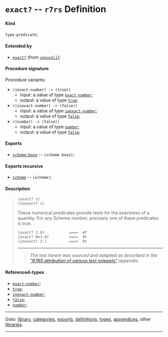 

<a id='definition__r7rs__exact_3f'></a>

# `exact?` -- `r7rs` Definition


<a id='definition__r7rs__exact_3f__kind'></a>

#### Kind

`type-predicate`;


<a id='definition__r7rs__exact_3f__extended-by'></a>

#### Extended by

 * [`exact?`](../../vonuvoli/definitions/exact_3f.md#definition__vonuvoli__exact_3f) (from [`vonuvoli`](../../vonuvoli/_index.md#library__vonuvoli));


<a id='definition__r7rs__exact_3f__procedure-signature'></a>

#### Procedure signature

Procedure variants:
 * `((exact-number) -> (true))`
   * input: a value of type [`exact-number`](../../r7rs/types/exact-number.md#type__r7rs__exact-number);
   * output: a value of type [`true`](../../r7rs/types/true.md#type__r7rs__true);
 * `((inexact-number) -> (false))`
   * input: a value of type [`inexact-number`](../../r7rs/types/inexact-number.md#type__r7rs__inexact-number);
   * output: a value of type [`false`](../../r7rs/types/false.md#type__r7rs__false);
 * `((number) -> (false))`
   * input: a value of type [`number`](../../r7rs/types/number.md#type__r7rs__number);
   * output: a value of type [`false`](../../r7rs/types/false.md#type__r7rs__false);


<a id='definition__r7rs__exact_3f__exports'></a>

#### Exports

 * [`scheme:base`](../../r7rs/exports/scheme_3a_base.md#export__r7rs__scheme_3a_base) -- `(scheme base)`;


<a id='definition__r7rs__exact_3f__exports-recursive'></a>

#### Exports recursive

 * [`scheme`](../../r7rs/exports/scheme.md#export__r7rs__scheme) -- `(scheme)`;


<a id='definition__r7rs__exact_3f__description'></a>

#### Description

> ````
> (exact? z)
> (inexact? z)
> ````
> 
> 
> These numerical predicates provide tests for the exactness of a
> quantity.  For any Scheme number, precisely one of these predicates
> is true.
> 
> ````
> (exact? 3.0)           ===>  #f
> (exact? #e3.0)         ===>  #t
> (inexact? 3.)          ===>  #t
> ````
> 
> 
> ----
> > *The text herein was sourced and adapted as described in the ["R7RS attribution of various text snippets"](../../r7rs/appendices/attribution.md#appendix__r7rs__attribution) appendix.*


<a id='definition__r7rs__exact_3f__referenced-types'></a>

#### Referenced-types

 * [`exact-number`](../../r7rs/types/exact-number.md#type__r7rs__exact-number);
 * [`true`](../../r7rs/types/true.md#type__r7rs__true);
 * [`inexact-number`](../../r7rs/types/inexact-number.md#type__r7rs__inexact-number);
 * [`false`](../../r7rs/types/false.md#type__r7rs__false);
 * [`number`](../../r7rs/types/number.md#type__r7rs__number);

----

Goto: [library](../../r7rs/_index.md#library__r7rs), [categories](../../r7rs/categories/_index.md#toc__r7rs__categories), [exports](../../r7rs/exports/_index.md#toc__r7rs__exports), [definitions](../../r7rs/definitions/_index.md#toc__r7rs__definitions), [types](../../r7rs/types/_index.md#toc__r7rs__types), [appendices](../../r7rs/appendices/_index.md#toc__r7rs__appendices), other [libraries](../../_libraries.md#toc__libraries).

----

